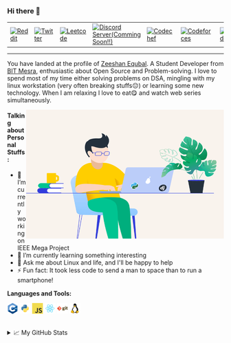 ### Hi there 👋  
<table>
  <tr>
    <td>
      <a href="https://www.reddit.com/user/zean_7">
        <img align="center" alt="Reddit" width="22px" src="https://simpleicons.org/icons/reddit.svg" />
      </a>
    </td>
    <td>
      <a href="https://twitter.com/EqubalZeeshan">
        <img align="center" alt="Twitter" width="22px" src="https://simpleicons.org/icons/twitter.svg" />
      </a>
    </td>
    <td>
      <a href="https://www.linkedin.com/in/zean7/">
        <img align="center" alt="Leetcode" width="22px" src="https://simpleicons.org/icons/linkedin.svg" />
      </a>
    </td>
    <td>
      <a href="#">
        <img align="center" alt="Discord Server(Comming Soon!!)" width="22px" src="https://simpleicons.org/icons/discord.svg" />
      </a>
    </td>
    <td>
      <a href="https://www.codechef.com/users/zean_7">
        <img align="center" alt="Codechef" width="22px" src="https://simpleicons.org/icons/codechef.svg" />
      </a>
    </td>
    <td>
      <a href="https://codeforces.com/profile/zean_7">
        <img align="center" alt="Codeforces" width="22px" src="https://simpleicons.org/icons/codeforces.svg" />
      </a>
    </td>
    <td>
      <a href="https://leetcode.com/zean_7/">
        <img align="center" alt="Leetcode" width="22px" src="https://simpleicons.org/icons/leetcode.svg" />
      </a>
    </td>
    <td>
      <img align="center" alt="visitor badge" width="90px" src="https://visitor-badge.glitch.me/badge?page_id=zee-bit.zee-bit" />
    </td>
  </tr>
</table>

<hr />


You have landed at the profile of [Zeeshan Equbal](https://zean7.me). A Student Developer from [BIT Mesra](https://bitmesra.ac.in), enthusiastic about Open Source and Problem-solving. I love to spend most of my time either solving problems on DSA, mingling with my linux workstation (very often breaking stuffs:pensive:) or learning some new technology. When I am relaxing I love to eat:yum: and watch web series simultaneously.

<img align="right" alt="GIF" src="https://github.com/zee-bit/zee-bit/blob/main/code.gif?raw=true" width="460" height="300" />

#### Talking about Personal Stuffs:
- 🔭 I’m currently working on IEEE Mega Project
- 🌱 I’m currently learning something interesting 
- 💬 Ask me about Linux and life, and I'll be happy to help
- ⚡ Fun fact: It took less code to send a man to space than to run a smartphone!

**Languages and Tools:**

<code><img height="25" src="https://raw.githubusercontent.com/github/explore/80688e429a7d4ef2fca1e82350fe8e3517d3494d/topics/cpp/cpp.png"></code>
<code><img height="25" src="https://raw.githubusercontent.com/github/explore/80688e429a7d4ef2fca1e82350fe8e3517d3494d/topics/python/python.png"></code>
<code><img height="25" src="https://raw.githubusercontent.com/github/explore/80688e429a7d4ef2fca1e82350fe8e3517d3494d/topics/javascript/javascript.png"></code>
<code><img height="25" src="https://raw.githubusercontent.com/github/explore/80688e429a7d4ef2fca1e82350fe8e3517d3494d/topics/react/react.png"></code>
<code><img height="25" src="https://raw.githubusercontent.com/github/explore/80688e429a7d4ef2fca1e82350fe8e3517d3494d/topics/git/git.png"></code>
<code><img height="25" src="https://raw.githubusercontent.com/github/explore/80688e429a7d4ef2fca1e82350fe8e3517d3494d/topics/linux/linux.png"></code>

<br />

<details>
<summary>📈 My GitHub Stats</summary>
  
[![Zeeshan's github stats](https://github-readme-stats.vercel.app/api?username=zee-bit&show_icons=true&theme=solarized-light)](https://github.com/zee-bit/github-readme-stats)

</details>
